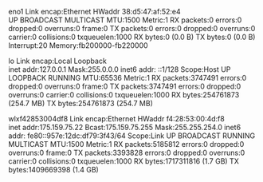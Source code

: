 eno1      Link encap:Ethernet  HWaddr 38:d5:47:af:52:e4  
          UP BROADCAST MULTICAST  MTU:1500  Metric:1
          RX packets:0 errors:0 dropped:0 overruns:0 frame:0
          TX packets:0 errors:0 dropped:0 overruns:0 carrier:0
          collisions:0 txqueuelen:1000 
          RX bytes:0 (0.0 B)  TX bytes:0 (0.0 B)
          Interrupt:20 Memory:fb200000-fb220000 

lo        Link encap:Local Loopback  
          inet addr:127.0.0.1  Mask:255.0.0.0
          inet6 addr: ::1/128 Scope:Host
          UP LOOPBACK RUNNING  MTU:65536  Metric:1
          RX packets:3747491 errors:0 dropped:0 overruns:0 frame:0
          TX packets:3747491 errors:0 dropped:0 overruns:0 carrier:0
          collisions:0 txqueuelen:1000 
          RX bytes:254761873 (254.7 MB)  TX bytes:254761873 (254.7 MB)

wlxf42853004df8 Link encap:Ethernet  HWaddr f4:28:53:00:4d:f8  
          inet addr:175.159.75.22  Bcast:175.159.75.255  Mask:255.255.254.0
          inet6 addr: fe80::957e:12dc:df79:3f43/64 Scope:Link
          UP BROADCAST RUNNING MULTICAST  MTU:1500  Metric:1
          RX packets:5185812 errors:0 dropped:0 overruns:0 frame:0
          TX packets:3393828 errors:0 dropped:0 overruns:0 carrier:0
          collisions:0 txqueuelen:1000 
          RX bytes:1717311816 (1.7 GB)  TX bytes:1409669398 (1.4 GB)

